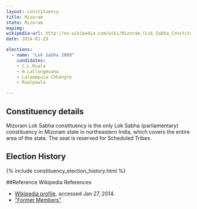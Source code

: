 ```yaml
---
layout: constituency
title: Mizoram
state: Mizoram
mapimg: 
wikipedia-url: http://en.wikipedia.com/wiki/Mizoram_(Lok_Sabha_Constituency)
date: 2014-01-29

elections: 
  - name: "Lok Sabha 2009"
    candidates: 
    - C.L.Ruala 
    - H.Lallungmuana 
    - Lalawmpuia Chhangte 
    - Rualpawla 

---
```

## Constituency details
Mizoram Lok Sabha constituency is the only Lok Sabha (parliamentary) constituency in Mizoram state in northeastern India, which covers the entire area of the state. The seat is reserved for Scheduled Tribes.




## Election History
{% include constituency_election_history.html %}

##Reference
Wikipedia References
- [Wikipedia profile]({{page.profile.wikipedia}}), accessed Jan 27, 2014.
- ["Former Members"][wiki1]

[wiki1]: http://mizoram.nic.in/gov/formermploksabha.htm
